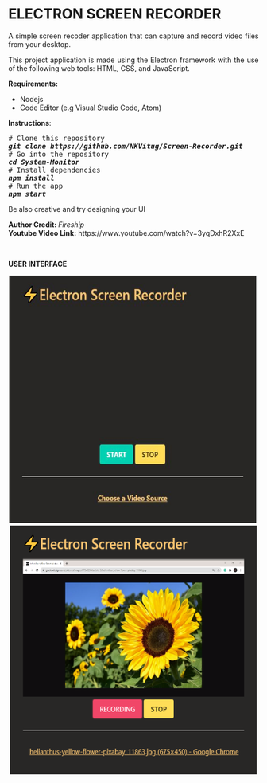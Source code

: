 <h1><strong>ELECTRON SCREEN RECORDER&nbsp; </strong></h1>
<p style="text-align: justify;">A simple screen recoder application that can capture and record video files from your desktop.</p>
<p style="text-align: justify;">This project application is made using the Electron framework with the use of the following web tools: HTML, CSS, and JavaScript.&nbsp;</p>
<p style="text-align: justify;"><strong>Requirements:</strong></p>
<ul>
  <li style="text-align: justify;">Nodejs</li>
  <li style="text-align: justify;">Code Editor (e.g Visual Studio Code, Atom)</li>
</ul>
<p style="text-align: justify;"><strong>Instructions</strong>:</p>
<pre><span class="pl-c"># Clone this repository</span>
<strong><em>git clone https://github.com/NKVitug/Screen-Recorder.git</em>
</strong><span class="pl-c"># Go into the repository</span>
<strong><em><span class="pl-c1">cd</span> System-Monitor</em>
</strong><span class="pl-c"># Install dependencies</span>
<strong><em>npm install</em>
</strong><span class="pl-c"># Run the app</span>
<strong><em>npm start</em></strong></pre>
<p>Be also creative and try designing your UI</p>
<p><strong>Author Credit:&nbsp;</strong><em>Fireship<br /></em><strong>Youtube Video Link:</strong> https://www.youtube.com/watch?v=3yqDxhR2XxE </p>
<p>&nbsp;</p>
<p><strong>USER INTERFACE</strong></p>
<div>
    <img src="https://github.com/NKVitug/Screen-Recorder/blob/master/Screen-Recorder.JPG?raw=true" alt="Screen-Recorder" width="500" height="500">
</div>
<div>
    <img src="https://github.com/NKVitug/Screen-Recorder/blob/master/Screen-Recorder-1.png?raw=true" alt="Screen-Recorder" width="500" height="500" >
</div>
